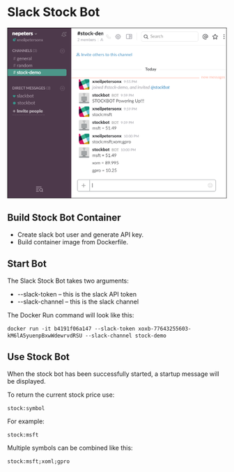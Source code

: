 # Slack Stock Bot

![](./media/stock-bot.png)

## Build Stock Bot Container

- Create slack bot user and generate API key.
- Build container image from Dockerfile.

## Start Bot

The Slack Stock Bot takes two arguments:
- --slack-token – this is the slack API token
- --slack-channel – this is the slack channel

The Docker Run command will look like this:

```none
docker run -it b4191f06a147 --slack-token xoxb-77643255603-kM6lA5yuenpBxwWdewrvdRSU --slack-channel stock-demo
```

## Use Stock Bot

When the stock bot has been successfully started, a startup message will be displayed.

To return the current stock price use:

```none
stock:symbol
```

For example:

```none
stock:msft
```

Multiple symbols can be combined like this:

```none
stock:msft;xoml;gpro
```


